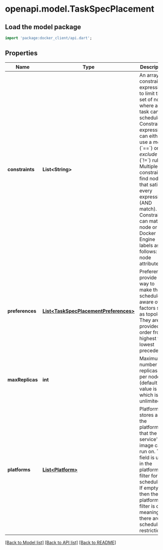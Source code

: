 # openapi.model.TaskSpecPlacement

## Load the model package
```dart
import 'package:docker_client/api.dart';
```

## Properties
Name | Type | Description | Notes
------------ | ------------- | ------------- | -------------
**constraints** | **List&lt;String&gt;** | An array of constraint expressions to limit the set of nodes where a task can be scheduled. Constraint expressions can either use a _match_ (&#x60;&#x3D;&#x3D;&#x60;) or _exclude_ (&#x60;!&#x3D;&#x60;) rule. Multiple constraints find nodes that satisfy every expression (AND match). Constraints can match node or Docker Engine labels as follows:  node attribute       | matches                        | example ---------------------|--------------------------------|----------------------------------------------- &#x60;node.id&#x60;            | Node ID                        | &#x60;node.id&#x3D;&#x3D;2ivku8v2gvtg4&#x60; &#x60;node.hostname&#x60;      | Node hostname                  | &#x60;node.hostname!&#x3D;node-2&#x60; &#x60;node.role&#x60;          | Node role (&#x60;manager&#x60;/&#x60;worker&#x60;) | &#x60;node.role&#x3D;&#x3D;manager&#x60; &#x60;node.platform.os&#x60;   | Node operating system          | &#x60;node.platform.os&#x3D;&#x3D;windows&#x60; &#x60;node.platform.arch&#x60; | Node architecture              | &#x60;node.platform.arch&#x3D;&#x3D;x86_64&#x60; &#x60;node.labels&#x60;        | User-defined node labels       | &#x60;node.labels.security&#x3D;&#x3D;high&#x60; &#x60;engine.labels&#x60;      | Docker Engine&#39;s labels         | &#x60;engine.labels.operatingsystem&#x3D;&#x3D;ubuntu-14.04&#x60;  &#x60;engine.labels&#x60; apply to Docker Engine labels like operating system, drivers, etc. Swarm administrators add &#x60;node.labels&#x60; for operational purposes by using the [&#x60;node update endpoint&#x60;](#operation/NodeUpdate).  | [optional] [default to []]
**preferences** | [**List&lt;TaskSpecPlacementPreferences&gt;**](TaskSpecPlacementPreferences.md) | Preferences provide a way to make the scheduler aware of factors such as topology. They are provided in order from highest to lowest precedence.  | [optional] [default to []]
**maxReplicas** | **int** | Maximum number of replicas for per node (default value is 0, which is unlimited)  | [optional] [default to 0]
**platforms** | [**List&lt;Platform&gt;**](Platform.md) | Platforms stores all the platforms that the service&#39;s image can run on. This field is used in the platform filter for scheduling. If empty, then the platform filter is off, meaning there are no scheduling restrictions.  | [optional] [default to []]

[[Back to Model list]](../README.md#documentation-for-models) [[Back to API list]](../README.md#documentation-for-api-endpoints) [[Back to README]](../README.md)


